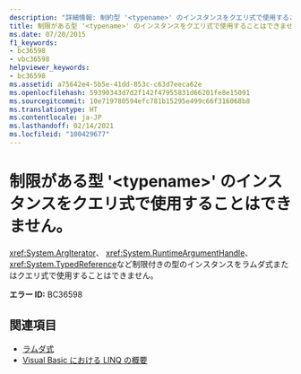 ```yaml
---
description: "詳細情報: 制約型 '<typename>' のインスタンスをクエリ式で使用することはできません"
title: 制限がある型 '<typename>' のインスタンスをクエリ式で使用することはできません。
ms.date: 07/20/2015
f1_keywords:
- bc36598
- vbc36598
helpviewer_keywords:
- bc36598
ms.assetid: a75642e4-5b5e-41dd-853c-c63d7eeca62e
ms.openlocfilehash: 59390343d7d2f142f47955831d66201fe8e15091
ms.sourcegitcommit: 10e719780594efc781b15295e499c66f316068b8
ms.translationtype: HT
ms.contentlocale: ja-JP
ms.lasthandoff: 02/14/2021
ms.locfileid: "100429677"
---
```

# <a name="instance-of-restricted-type-typename-cannot-be-used-in-a-query-expression"></a>制限がある型 '\<typename>' のインスタンスをクエリ式で使用することはできません。

<xref:System.ArgIterator>、 <xref:System.RuntimeArgumentHandle>、 <xref:System.TypedReference>など制限付きの型のインスタンスをラムダ式またはクエリ式で使用することはできません。  
  
 **エラー ID:** BC36598  
  
## <a name="see-also"></a>関連項目

- [ラムダ式](../programming-guide/language-features/procedures/lambda-expressions.md)
- [Visual Basic における LINQ の概要](../programming-guide/language-features/linq/introduction-to-linq.md)
